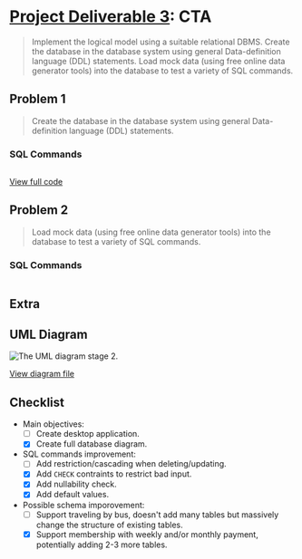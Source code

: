 # [Project Deliverable 3](https://github.com/hendraanggrian/IIT-CS425/raw/assets/assignments/project.pdf): CTA

> Implement the logical model using a suitable relational DBMS. Create the
  database in the database system using general Data-definition language (DDL)
  statements. Load mock data (using free online data generator tools) into the
  database to test a variety of SQL commands.

## Problem 1

> Create the database in the database system using general Data-definition
  language (DDL) statements.

### SQL Commands

```sql
```

[View full code](https://github.com/hendraanggrian/IIT-CS425/blob/main/cta/initialize3.sql)

## Problem 2

> Load mock data (using free online data generator tools) into the database to
  test a variety of SQL commands.

### SQL Commands

```sql
```

## Extra

## UML Diagram

![The UML diagram stage 2.](https://github.com/hendraanggrian/IIT-CS425/raw/assets/cta/uml2.png)

[View diagram file](https://github.com/hendraanggrian/IIT-CS425/blob/main/cta/uml.drawio)

## Checklist

- Main objectives:
  - [ ] Create desktop application.
  - [x] Create full database diagram.
- SQL commands improvement:
  - [ ] Add restriction/cascading when deleting/updating.
  - [x] Add `CHECK` contraints to restrict bad input.
  - [x] Add nullability check.
  - [x] Add default values.
- Possible schema imporovement:
  - [ ] Support traveling by bus, doesn't add many tables but massively change
    the structure of existing tables.
  - [x] Support membership with weekly and/or monthly payment, potentially adding
    2-3 more tables.
